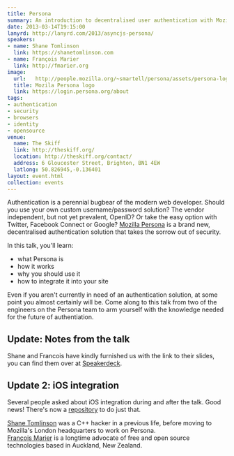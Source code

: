 ```yaml
---
title: Persona
summary: An introduction to decentralised user authentication with Mozilla Persona
date: 2013-03-14T19:15:00
lanyrd: http://lanyrd.com/2013/asyncjs-persona/
speakers:
- name: Shane Tomlinson
  link: https://shanetomlinson.com
- name: François Marier
  link: http://fmarier.org
image:
  url:   http://people.mozilla.org/~smartell/persona/assets/persona-logo.png
  title: Mozila Persona logo
  link: https://login.persona.org/about
tags:
- authentication
- security
- browsers
- identity
- opensource
venue:
  name: The Skiff
  link: http://theskiff.org/
  location: http://theskiff.org/contact/
  address: 6 Gloucester Street, Brighton, BN1 4EW
  latlong: 50.826945,-0.136401
layout: event.html
collection: events
---
```


Authentication is a perennial bugbear of the modern web developer. Should you use your own custom username/password solution? The vendor independent, but not yet prevalent, OpenID? Or take the easy option with Twitter, Facebook Connect or Google? [Mozilla Persona][persona] is a brand new, decentralised authentication solution that takes the sorrow out of security.

In this talk, you'll learn:

* what Persona is
* how it works
* why you should use it
* how to integrate it into your site

Even if you aren't currently in need of an authentication solution, at some point you almost certainly will be. Come along to this talk from two of the engineers on the Persona team to arm yourself with the knowledge needed for the future of authentiation.

## Update: Notes from the talk

Shane and Francois have kindly furnished us with the link to their slides, you can find them over at [Speakerdeck][slides].

## Update 2: iOS integration

Several people asked about iOS integration during and after the talk. Good news! There's now a [repository][iOS] to do just that.

[Shane Tomlinson][shane] was a C++ hacker in a previous life, before moving to Mozilla's London headquarters to work on Persona.  
[François Marier][francois] is a longtime advocate of free and open source technologies based in Auckland, New Zealand.

[persona]: https://login.persona.org/about
[shane]: https://shanetomlinson.com
[francois]: http://fmarier.org
[slides]: https://speakerdeck.com/shanetomlinson/killing-passwords-one-site-at-a-time-with-mozilla-persona
[iOS]: https://github.com/mozilla/persona-ios
